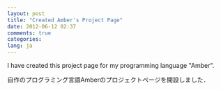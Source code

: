 ```yaml
---
layout: post
title: "Created Amber's Project Page"
date: 2012-06-12 02:37
comments: true
categories: 
lang: ja
---
```


I have created this project page for my programming language "Amber".

自作のプログラミング言語Amberのプロジェクトページを開設しました．
